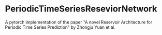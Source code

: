 # PeriodicTimeSeriesReseviorNetwork
A pytorch implementation of the paper "A novel Reservoir Architecture for Periodic Time Series Prediction" by Zhongju Yuan et al. 
